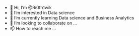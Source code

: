 - 👋 Hi, I’m @Ri0th1wik
- 👀 I’m interested in Data science
- 🌱 I’m currently learning Data science and Business Analytics
- 💞️ I’m looking to collaborate on ...
- 📫 How to reach me ...

<!---
Ri0th1wik/Ri0th1wik is a ✨ special ✨ repository because its `README.md` (this file) appears on your GitHub profile.
You can click the Preview link to take a look at your changes.
--->
